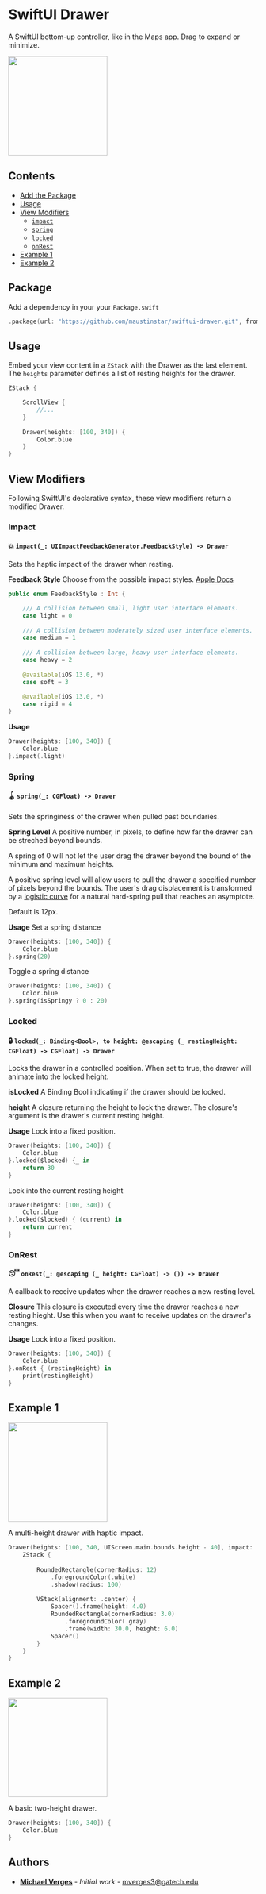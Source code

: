 # SwiftUI Drawer

A SwiftUI bottom-up controller, like in the Maps app. Drag to expand or minimize.

<img src=Previews/white-drawer.mov width=200 />

## Contents

- [Add the Package](#package)
- [Usage](#usage)
- [View Modifiers](#view-modifiers)
    - [`impact`](#impact)
    - [`spring`](#spring)
    - [`locked`](#locked)
    - [`onRest`](#onrest)
- [Example 1](#example-1)
- [Example 2](#example-2)

## Package

Add a dependency in your your `Package.swift`

```swift
.package(url: "https://github.com/maustinstar/swiftui-drawer.git", from: "0.0.3"),
```

## Usage

Embed your view content in a `ZStack` with the Drawer as the last element. The `heights` parameter defines a list of resting heights for the drawer.

```swift
ZStack {

    ScrollView {
        //...
    }
    
    Drawer(heights: [100, 340]) {
        Color.blue
    }
}
```

## View Modifiers

Following SwiftUI's declarative syntax, these view modifiers return a modified Drawer.

### Impact

#### 💥 `impact(_: UIImpactFeedbackGenerator.FeedbackStyle) -> Drawer`

Sets the haptic impact of the drawer when resting.

**Feedback Style**
Choose from the possible impact styles. [Apple Docs](https://developer.apple.com/documentation/uikit/uiimpactfeedbackgenerator/feedbackstyle)
```swift
public enum FeedbackStyle : Int {

    /// A collision between small, light user interface elements.
    case light = 0
    
    /// A collision between moderately sized user interface elements.
    case medium = 1
    
    /// A collision between large, heavy user interface elements.
    case heavy = 2
    
    @available(iOS 13.0, *)
    case soft = 3
    
    @available(iOS 13.0, *)
    case rigid = 4
}
```

**Usage**
```swift
Drawer(heights: [100, 340]) {
    Color.blue
}.impact(.light)
```

### Spring

#### 🪀 `spring(_: CGFloat) -> Drawer`

Sets the springiness of the drawer when pulled past boundaries.

**Spring Level**
A positive number, in pixels, to define how far the drawer can be streched beyond bounds.

A spring of 0 will not let the user drag the drawer beyond the bound of the minimum and maximum heights.

A positive spring level will allow users to pull the drawer a specified number of pixels beyond the bounds. The user's drag displacement is transformed by a [logistic curve](https://en.wikipedia.org/wiki/Logistic_function) for a natural hard-spring pull that reaches an asymptote.

Default is 12px.

**Usage**
Set a spring distance
```swift
Drawer(heights: [100, 340]) {
    Color.blue
}.spring(20)
```

Toggle a spring distance
```swift
Drawer(heights: [100, 340]) {
    Color.blue
}.spring(isSpringy ? 0 : 20)
```

### Locked

#### 🔒 `locked(_: Binding<Bool>, to height: @escaping (_ restingHeight: CGFloat) -> CGFloat) -> Drawer`

Locks the drawer in a controlled position. When set to true, the drawer will animate into the locked height.

**isLocked**
A Binding Bool indicating if the drawer should be locked.

**height**
A closure returning the height to lock the drawer. The closure's argument is the drawer's current resting height.

**Usage**
Lock into a fixed position.
```swift
Drawer(heights: [100, 340]) {
    Color.blue
}.locked($locked) {_ in
    return 30
}
```

Lock into the current resting height
```swift
Drawer(heights: [100, 340]) {
    Color.blue
}.locked($locked) { (current) in
    return current
}
```

### OnRest

#### 😴 `onRest(_: @escaping (_ height: CGFloat) -> ()) -> Drawer`

A callback to receive updates when the drawer reaches a new resting level.

**Closure**
This closure is executed every time the drawer reaches a new resting hieght. Use this when you want to receive updates on the drawer's changes. 

**Usage**
Lock into a fixed position.
```swift
Drawer(heights: [100, 340]) {
    Color.blue
}.onRest { (restingHeight) in
    print(restingHeight)
}
```

## Example 1

<img src=Previews/white-drawer.mov width=200 />

A multi-height drawer with haptic impact.

```swift
Drawer(heights: [100, 340, UIScreen.main.bounds.height - 40], impact: .light) {
    ZStack {
        
        RoundedRectangle(cornerRadius: 12)
            .foregroundColor(.white)
            .shadow(radius: 100)
        
        VStack(alignment: .center) {
            Spacer().frame(height: 4.0)
            RoundedRectangle(cornerRadius: 3.0)
                .foregroundColor(.gray)
                .frame(width: 30.0, height: 6.0)
            Spacer()
        }
    }
}
```

## Example 2

<img src=Previews/blue-drawer.mov width=200 />

A basic two-height drawer.

```swift
Drawer(heights: [100, 340]) {
    Color.blue
}
```

## Authors

* [**Michael Verges**](https://github.com/maustinstar) - *Initial work* - mverges3@gatech.edu
